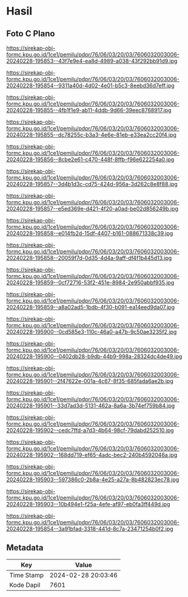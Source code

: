 # Hasil

## Foto C Plano

https://sirekap-obj-formc.kpu.go.id/1ce1/pemilu/pdpr/76/06/03/20/03/7606032003006-20240228-195853--43f7e9e4-ea8d-4989-a038-43f292bb91d9.jpg

https://sirekap-obj-formc.kpu.go.id/1ce1/pemilu/pdpr/76/06/03/20/03/7606032003006-20240228-195854--9311a40d-4d02-4e01-b5c3-8eebd36d7eff.jpg

https://sirekap-obj-formc.kpu.go.id/1ce1/pemilu/pdpr/76/06/03/20/03/7606032003006-20240228-195855--4fb1f1e9-ab11-4ddb-9d66-39eec8768917.jpg

https://sirekap-obj-formc.kpu.go.id/1ce1/pemilu/pdpr/76/06/03/20/03/7606032003006-20240228-195855--dc78255c-b3a3-4e6e-81eb-e33ea2cc20f4.jpg

https://sirekap-obj-formc.kpu.go.id/1ce1/pemilu/pdpr/76/06/03/20/03/7606032003006-20240228-195856--8cbe2e61-c470-448f-8ffb-f96e622254a0.jpg

https://sirekap-obj-formc.kpu.go.id/1ce1/pemilu/pdpr/76/06/03/20/03/7606032003006-20240228-195857--3d4b1d3c-cd75-424d-956a-3d262c8e8f88.jpg

https://sirekap-obj-formc.kpu.go.id/1ce1/pemilu/pdpr/76/06/03/20/03/7606032003006-20240228-195857--e5ed369e-d421-4f20-a0ad-be02d856249b.jpg

https://sirekap-obj-formc.kpu.go.id/1ce1/pemilu/pdpr/76/06/03/20/03/7606032003006-20240228-195858--e014fb2d-15df-4407-b161-088671338c39.jpg

https://sirekap-obj-formc.kpu.go.id/1ce1/pemilu/pdpr/76/06/03/20/03/7606032003006-20240228-195858--20059f7d-0d35-4d4a-9aff-df4f1b445d13.jpg

https://sirekap-obj-formc.kpu.go.id/1ce1/pemilu/pdpr/76/06/03/20/03/7606032003006-20240228-195859--0cf72716-53f2-451e-8984-2e950abbf935.jpg

https://sirekap-obj-formc.kpu.go.id/1ce1/pemilu/pdpr/76/06/03/20/03/7606032003006-20240228-195859--a8a02ad5-1bdb-4f30-b091-ea14eed9da07.jpg

https://sirekap-obj-formc.kpu.go.id/1ce1/pemilu/pdpr/76/06/03/20/03/7606032003006-20240228-195900--0cd585e3-110c-46a0-a47b-9c50ae3235f2.jpg

https://sirekap-obj-formc.kpu.go.id/1ce1/pemilu/pdpr/76/06/03/20/03/7606032003006-20240228-195900--0402db28-b9db-44b9-998a-28324dc4de49.jpg

https://sirekap-obj-formc.kpu.go.id/1ce1/pemilu/pdpr/76/06/03/20/03/7606032003006-20240228-195901--2f47622e-001a-4c67-8f35-685fada6ae2b.jpg

https://sirekap-obj-formc.kpu.go.id/1ce1/pemilu/pdpr/76/06/03/20/03/7606032003006-20240228-195901--33d7ad3d-5131-462a-8a6a-3b74ef759b84.jpg

https://sirekap-obj-formc.kpu.go.id/1ce1/pemilu/pdpr/76/06/03/20/03/7606032003006-20240228-195902--cedc7ffd-a7d3-4b64-98cf-79dabd252510.jpg

https://sirekap-obj-formc.kpu.go.id/1ce1/pemilu/pdpr/76/06/03/20/03/7606032003006-20240228-195902--168dd719-ef65-4adc-bec2-240b4592046a.jpg

https://sirekap-obj-formc.kpu.go.id/1ce1/pemilu/pdpr/76/06/03/20/03/7606032003006-20240228-195903--597386c0-2b8a-4e25-a27a-8b482823ec78.jpg

https://sirekap-obj-formc.kpu.go.id/1ce1/pemilu/pdpr/76/06/03/20/03/7606032003006-20240228-195903--10b494e1-f25a-4efe-af97-eb0fa3ff449d.jpg

https://sirekap-obj-formc.kpu.go.id/1ce1/pemilu/pdpr/76/06/03/20/03/7606032003006-20240228-195854--3a91bfad-3318-441d-8c7a-23471254b0f2.jpg


## Metadata

| Key        | Value               |
| ---------- | ------------------- |
| Time Stamp | 2024-02-28 20:03:46 |
| Kode Dapil | 7601                |



